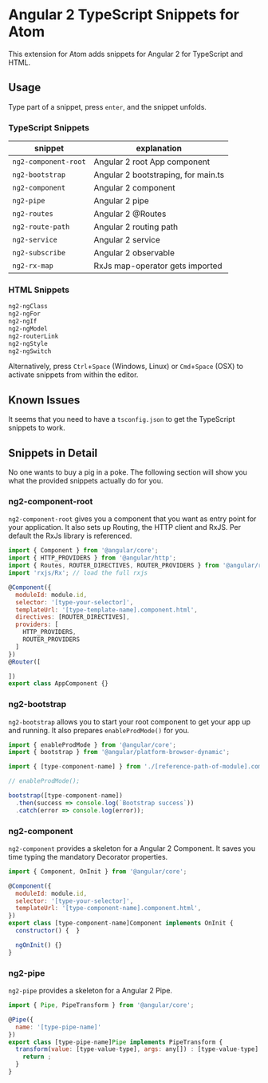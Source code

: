 # Angular 2 TypeScript Snippets for Atom

This extension for Atom adds snippets for Angular 2 for TypeScript and HTML.

## Usage

Type part of a snippet, press `enter`, and the snippet unfolds.

### TypeScript Snippets

|snippet              |explanation                         |
|---------------------|------------------------------------|
|`ng2-component-root` |Angular 2 root App component        |
|`ng2-bootstrap`      |Angular 2 bootstraping, for main.ts |
|`ng2-component`      |Angular 2 component                 |
|`ng2-pipe`           |Angular 2 pipe                      |
|`ng2-routes`         |Angular 2 @Routes                   |
|`ng2-route-path`     |Angular 2 routing path              |
|`ng2-service`        |Angular 2 service                   |
|`ng2-subscribe`      |Angular 2 observable                |
|`ng2-rx-map`         |RxJs map-operator gets imported     |

### HTML Snippets

```html
ng2-ngClass
ng2-ngFor
ng2-ngIf
ng2-ngModel
ng2-routerLink
ng2-ngStyle
ng2-ngSwitch
```

Alternatively, press `Ctrl`+`Space` (Windows, Linux) or `Cmd`+`Space` (OSX) to activate snippets from within the editor.

## Known Issues

It seems that you need to have a `tsconfig.json` to get the TypeScript snippets to work.

## Snippets in Detail

No one wants to buy a pig in a poke. The following section will show you what the provided snippets actually do for you.

### ng2-component-root

`ng2-component-root` gives you a component that you want as entry point for your application.
It also sets up Routing, the HTTP client and RxJS.
Per default the RxJs library is referenced.

```javascript
import { Component } from '@angular/core';
import { HTTP_PROVIDERS } from '@angular/http';
import { Routes, ROUTER_DIRECTIVES, ROUTER_PROVIDERS } from '@angular/router';
import 'rxjs/Rx'; // load the full rxjs

@Component({
  moduleId: module.id,
  selector: '[type-your-selector]',
  templateUrl: '[type-template-name].component.html',
  directives: [ROUTER_DIRECTIVES],
  providers: [
    HTTP_PROVIDERS,
    ROUTER_PROVIDERS
  ]
})
@Router([

])
export class AppComponent {}
```

### ng2-bootstrap

`ng2-bootstrap` allows you to start your root component to get your app up and running.
It also prepares `enableProdMode()` for you.

```javascript
import { enableProdMode } from '@angular/core';
import { bootstrap } from '@angular/platform-browser-dynamic';

import { [type-component-name] } from './[reference-path-of-module].component';

// enableProdMode();

bootstrap([type-component-name])
  .then(success => console.log(`Bootstrap success`))
  .catch(error => console.log(error));
```

### ng2-component

`ng2-component` provides a skeleton for a Angular 2 Component.
It saves you time typing the mandatory Decorator properties.

```javascript
import { Component, OnInit } from '@angular/core';

@Component({
  moduleId: module.id,
  selector: '[type-your-selector]',
  templateUrl: '[type-component-name].component.html',
})
export class [type-component-name]Component implements OnInit {
  constructor() {  }

  ngOnInit() {}
}
```

### ng2-pipe

`ng2-pipe` provides a skeleton for a Angular 2 Pipe.

```javascript
import { Pipe, PipeTransform } from '@angular/core';

@Pipe({
  name: '[type-pipe-name]'
})
export class [type-pipe-name]Pipe implements PipeTransform {
  transform(value: [type-value-type], args: any[]) : [type-value-type] {
    return ;
  }
}
```
